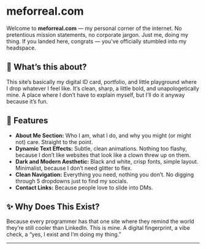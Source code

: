 # meforreal.com

Welcome to **meforreal.com** — my personal corner of the internet. No pretentious mission statements, no corporate jargon. Just me, doing my thing. If you landed here, congrats — you’ve officially stumbled into my headspace.

## 📖 What’s this about?

This site’s basically my digital ID card, portfolio, and little playground where I drop whatever I feel like. It’s clean, sharp, a little bold, and unapologetically mine. A place where I don’t have to explain myself, but I’ll do it anyway because it’s fun.

## 🎨 Features

* **About Me Section:** Who I am, what I do, and why you might (or might not) care. Straight to the point.
* **Dynamic Text Effects:** Subtle, clean animations. Nothing too flashy, because I don’t like websites that look like a clown threw up on them.
* **Dark and Modern Aesthetic:** Black and white, crisp fonts, simple layout. Minimalist, because I don’t need glitter to flex.
* **Clean Navigation:** Everything you need, nothing you don’t. No digging through 5 dropdowns just to find my socials.
* **Contact Links:** Because people love to slide into DMs.

## ✨ Why Does This Exist?

Because every programmer has that one site where they remind the world they’re still cooler than LinkedIn. This is mine. A digital fingerprint, a vibe check, a “yes, I exist and I’m doing my thing.”

---
